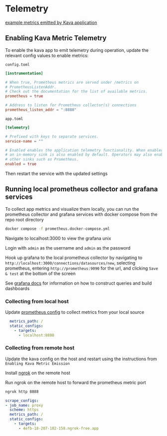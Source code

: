 # Telemetry

[example metrics emitted by Kava application](./example-prometheus-metrics.txt)

## Enabling Kava Metric Telemetry

To enable the kava app to emit telemetry during operation, update the relevant config values to enable metrics:

`config.toml`

```toml
[instrumentation]

# When true, Prometheus metrics are served under /metrics on
# PrometheusListenAddr.
# Check out the documentation for the list of available metrics.
prometheus = true

# Address to listen for Prometheus collector(s) connections
prometheus_listen_addr = ":8888"
```

`app.toml`

```toml
[telemetry]

# Prefixed with keys to separate services.
service-name = ""

# Enabled enables the application telemetry functionality. When enabled,
# an in-memory sink is also enabled by default. Operators may also enabled
# other sinks such as Prometheus.
enabled = true
```

Then restart the service with the updated settings

## Running local prometheus collector and grafana services

To collect app metrics and visualize them locally, you can run the prometheus collector and grafana services with docker compose from the repo root directory

```bash
docker compose -f prometheus.docker-compose.yml
```

Navigate to localhost:3000 to view the grafana unix

Login with `admin` as the username and `admin` as the password

Hook up grafana to the local prometheus collector by navigating to `http://localhost:3000/connections/datasources/new`, selecting prometheus, entering `http://prometheus:9090` for the url, and clicking `Save & test` at the bottom of the screen

See [grafana docs](https://grafana.com/docs/grafana/latest/dashboards/) for information on how to construct queries and build dashboards

### Collecting from local host

Update [prometheus config](../prometheus.yml) to collect metrics from your local source

```yaml
  metrics_path: /
  static_configs:
    - targets:
      - localhost:8888
```

### Collecting from remote host

Update the kava config on the host and restart using the instructions from `Enabling Kava Metric Emission`

Install [ngrok](https://ngrok.com/download) on the remote host

Run ngrok on the remote host to forward the prometheus metric port

```bash
ngrok http 8888
```

```yaml
scrape_configs:
- job_name: proxy
  scheme: https
  metrics_path: /
  static_configs:
    - targets:
      - 4efb-18-207-102-158.ngrok-free.app
```
